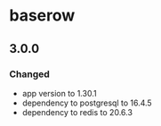 # baserow

## 3.0.0

### Changed

- app version to 1.30.1
- dependency to postgresql to 16.4.5
- dependency to redis to 20.6.3
